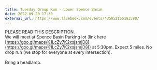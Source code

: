 ```yaml
---
title: Tuesday Group Run - Lower Spence Basin
date: 2022-09-20 17:30
external_url: https://www.facebook.com/events/435952155183590/
---
```

PLEASE READ THIS DESCRIPTION. <br>
  We will meet at Spence Basin Parking lot (link here [https://goo.gl/maps/K1LcZy7K2xxjsmjD8](https://goo.gl/maps/K1LcZy7K2xxjsmjD8)) at 5&#58;30pm. Expect 5 miles. No drop run (we stop for everyone at every intersection). <br>
  <br>
  Bring a headlamp. <br>
  <br>
  
